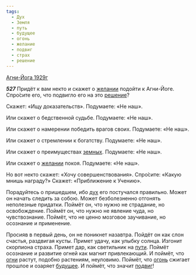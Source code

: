 ```yaml
---
tags:
  - Дух
  - Земля
  - путь
  - будущее
  - огонь
  - желание
  - подвиг
  - страх
  - решение
---
```


[Агни-Йога 1929г](https://127.0.0.1:4002/agni/1929)

___527___
Придёт к вам некто и скажет о [желании](../../../tags/#желание) подойти к Агни-Йоге. Спро́сите его, что подвигло его на это [решение](../../../tags/#решение)?   

Скажет: «Ищу доказательств». Подумаете: «Не наш».   

Или скажет о бедственной судьбе. Подумаете: «Не наш».   

Или скажет о намерении победить врагов своих. Подумаете: «Не наш».   

Или скажет о стремлении к богатству. Подумаете: «Не наш».   

Или скажет о преимуществах [земных](../../../tags/#Земля). Подумаете: «Не наш».   

Или скажет о [желании](../../../tags/#желание) покоя. Подумаете: «Не наш».   

Но вот некто скажет: «Хочу совершенствования». Спро́сите: «Какую мнишь награду?» Скажет: «Приближение к Учению».   

Порадуйтесь о пришедшем, ибо [дух](../../../tags/#Дух) его постучался правильно. Может он начать следить за собою. Может безболезненно отгонять неполезные придатки. Поймёт он, что нужно не страдание, но освобождение. Поймёт он, что нужно не явление чуда, но чувствознание. Поймёт, что не ценно мозговое заучивание, но осознание и применение.   

Просияв в первый день, он не поникнет назавтра. Пойдёт он как слон счастья, раздвигая кусты. Примет удачу, как улыбку солнца. Изгонит скорпиона страха. Примет дар, как светильник на [пути](../../../tags/#путь). Поймёт осознание и развитие огней как магнит привлекающий. И поймёт, что [огни](../../../tags/#[огонь](../../../tags/#огонь)) растут, подобно растениям, неуловимо. Поймёт, что [огонь](../../../tags/#огонь) сжигает прошлое и озаряет [будущее](../../../tags/#будущее). И поймёт, что значит [подвиг](../../../tags/#подвиг)!